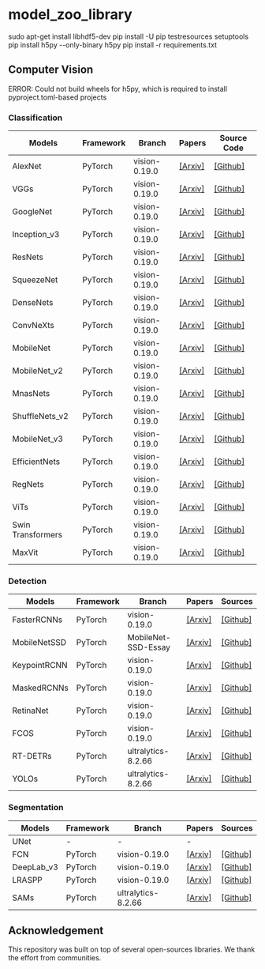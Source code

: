 # model_zoo_library
sudo apt-get install libhdf5-dev
pip install -U pip testresources setuptools
pip install h5py --only-binary h5py
pip install -r requirements.txt

## Computer Vision
ERROR: Could not build wheels for h5py, which is required to install pyproject.toml-based projects


### Classification
|       Models         |      Framework      |        Branch         |       Papers        |      Source Code    |
|  ------------------- | ------------------  | --------------------  | ------------------  | ------------------  |
|  AlexNet             |    PyTorch          | vision-0.19.0         | [[Arxiv]](https://papers.nips.cc/paper_files/paper/2012/hash/c399862d3b9d6b76c8436e924a68c45b-Abstract.html)  | [[Github]](https://github.com/pytorch/vision)  |
|  VGGs                |    PyTorch          | vision-0.19.0         | [[Arxiv]](https://arxiv.org/abs/1409.1556)   | [[Github]](https://github.com/pytorch/vision)  |
|  GoogleNet           |    PyTorch          | vision-0.19.0         | [[Arxiv]](https://arxiv.org/abs/1409.4842)   | [[Github]](https://github.com/pytorch/vision)  |
|  Inception_v3        |    PyTorch          | vision-0.19.0         | [[Arxiv]](https://arxiv.org/abs/1512.00567)  | [[Github]](https://github.com/pytorch/vision)  |
|  ResNets             |    PyTorch          | vision-0.19.0         | [[Arxiv]](https://arxiv.org/abs/1512.03385)  | [[Github]](https://github.com/pytorch/vision)  |
|  SqueezeNet          |    PyTorch          | vision-0.19.0         | [[Arxiv]](https://arxiv.org/abs/1602.07360)  | [[Github]](https://github.com/pytorch/vision)  |
|  DenseNets           |    PyTorch          | vision-0.19.0         | [[Arxiv]](https://arxiv.org/abs/1608.06993)  | [[Github]](https://github.com/pytorch/vision)  |
|  ConvNeXts           |    PyTorch          | vision-0.19.0         | [[Arxiv]](https://arxiv.org/abs/1611.05431)  | [[Github]](https://github.com/pytorch/vision)  |
|  MobileNet           |    PyTorch          | vision-0.19.0         | [[Arxiv]](https://arxiv.org/abs/1704.04861)  | [[Github]](https://github.com/pytorch/vision)  |
|  MobileNet_v2        |    PyTorch          | vision-0.19.0         | [[Arxiv]](https://arxiv.org/abs/1801.04381)  | [[Github]](https://github.com/pytorch/vision)  |
|  MnasNets            |    PyTorch          | vision-0.19.0         | [[Arxiv]](https://arxiv.org/abs/1807.11626)  | [[Github]](https://github.com/pytorch/vision)  |
|  ShuffleNets_v2      |    PyTorch          | vision-0.19.0         | [[Arxiv]](https://arxiv.org/abs/1807.11164)  | [[Github]](https://github.com/pytorch/vision)  |
|  MobileNet_v3        |    PyTorch          | vision-0.19.0         | [[Arxiv]](https://arxiv.org/abs/1905.02244)  | [[Github]](https://github.com/pytorch/vision)  |
|  EfficientNets       |    PyTorch          | vision-0.19.0         | [[Arxiv]](https://arxiv.org/abs/1905.11946)  | [[Github]](https://github.com/pytorch/vision)  |
|  RegNets             |    PyTorch          | vision-0.19.0         | [[Arxiv]](https://arxiv.org/abs/2003.13678)  | [[Github]](https://github.com/pytorch/vision)  |
|  ViTs                |    PyTorch          | vision-0.19.0         | [[Arxiv]](https://arxiv.org/abs/2010.11929)  | [[Github]](https://github.com/pytorch/vision)  |
|  Swin Transformers   |    PyTorch          | vision-0.19.0         | [[Arxiv]](https://arxiv.org/abs/2103.14030)  | [[Github]](https://github.com/pytorch/vision)  |
|  MaxVit              |    PyTorch          | vision-0.19.0         | [[Arxiv]](https://arxiv.org/abs/2204.01697)  | [[Github]](https://github.com/pytorch/vision)  |

### Detection
|       Models          |      Framework      |        Branch         |       Papers        |      Sources        |
|  -------------------  | ------------------  | --------------------  | ------------------  | ------------------  |
|  FasterRCNNs          |    PyTorch          | vision-0.19.0         | [[Arxiv]](https://arxiv.org/abs/1506.01497)  | [[Github]](https://github.com/pytorch/vision)  |
|  MobileNetSSD         |    PyTorch          | MobileNet-SSD-Essay   | [[Arxiv]](https://arxiv.org/abs/1512.02325)  | [[Github]](https://github.com/bubbliiiing/Mobilenet-SSD-Essay/tree/master)  |
|  KeypointRCNN         |    PyTorch          | vision-0.19.0         | [[Arxiv]](https://arxiv.org/abs/1603.00502)  | [[Github]](https://github.com/pytorch/vision)  |
|  MaskedRCNNs          |    PyTorch          | vision-0.19.0         | [[Arxiv]](https://arxiv.org/abs/1703.06870)  | [[Github]](https://github.com/pytorch/vision)  |
|  RetinaNet            |    PyTorch          | vision-0.19.0         | [[Arxiv]](https://arxiv.org/abs/1708.02002)  | [[Github]](https://github.com/pytorch/vision)  |
|  FCOS                 |    PyTorch          | vision-0.19.0         | [[Arxiv]](https://arxiv.org/abs/1904.01355)  | [[Github]](https://github.com/pytorch/vision)  |
|  RT-DETRs             |    PyTorch          | ultralytics-8.2.66    | [[Arxiv]](https://arxiv.org/abs/2304.08069)  | [[Github]](https://github.com/ultralytics/ultralytics) |
|  YOLOs                |    PyTorch          | ultralytics-8.2.66    | [[Arxiv]](https://arxiv.org/abs/2406.10139)  | [[Github]](https://github.com/ultralytics/ultralytics) |

### Segmentation
|       Models          |      Framework      |        Branch         |       Papers        |      Sources        |
|  -------------------  | ------------------  | --------------------  | ------------------  | ------------------  |
|  UNet                  |   -           | -         | -  |   |
|  FCN                  |   PyTorch           | vision-0.19.0         | [[Arxiv]](https://arxiv.org/abs/1411.4038)   | [[Github]](https://github.com/pytorch/vision)  |
|  DeepLab_v3           |   PyTorch           | vision-0.19.0         | [[Arxiv]](https://arxiv.org/abs/1706.05587)  | [[Github]](https://github.com/pytorch/vision)  |
|  LRASPP               |   PyTorch          | vision-0.19.0         | [[Arxiv]](https://arxiv.org/abs/1905.02244)   | [[Github]](https://github.com/pytorch/vision)  |
|  SAMs                 |   PyTorch           | ultralytics-8.2.66    | [[Arxiv]](https://arxiv.org/html/2406.10139v1#S4)  | [[Github]](https://github.com/ultralytics/ultralytics) |


## Acknowledgement
    
This repository was built on top of several open-sources libraries. We thank the effort from communities.
